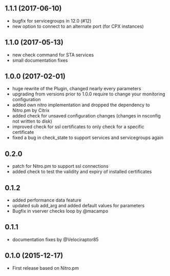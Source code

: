 ## 1.1.1 (2017-06-10)
- bugfix for servicegroups in 12.0 (#12)
- new option to connect to an alternate port (for CPX instances)

## 1.1.0 (2017-05-13)
 - new check command for STA services
 - small documentation fixes

## 1.0.0 (2017-02-01)
 - huge rewrite of the Plugin, changed nearly every parameters 
 - upgrading from versions prior to 1.0.0 require to change your monitoring configuration
 - added own nitro implementation and dropped the dependency to Nitro.pm by Citrix
 - added check for unsaved configuration changes (changes in nsconfig not written to disk)
 - improved check for ssl certificates to only check for a specific certificate
 - fixed a bug in check_state to support services and servicegroups again

## 0.2.0
 - patch for Nitro.pm to support ssl connections
 - added check to test the validity and expiry of installed certificates 

## 0.1.2
 - added performance data feature 
 - updated sub add_arg and added default values for parameters
 - Bugfix in vserver checks loop by @macampo 

## 0.1.1 
 - documentation fixes by @Velociraptor85

## 0.1.0 (2015-12-17)
 - First release based on Nitro.pm
